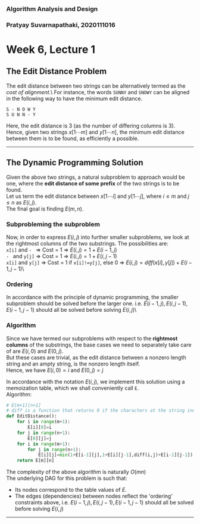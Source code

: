 ### Algorithm Analysis and Design
### Pratyay Suvarnapathaki, 2020111016
# Week 6, Lecture 1

## The Edit Distance Problem
The edit distance between two strings can be alternatively termed as the *cost of alignment*.\ 
For instance, the words `SUNNY` and `SNOWY` can be aligned in the following way to have the minimum edit distance.
```
S - N O W Y
S U N N - Y
```
Here, the edit distance is 3 (as the number of differing columns is 3).\
Hence, given two strings $x[1 \dotsm m]$ and $y[1 \dotsm n]$, the minimum edit distance between them is to be found, as efficiently a possible.

---

## The Dynamic Programming Solution
Given the above two strings, a natural subproblem to approach would be one, where the **edit distance of some prefix** of the two strings is to be found.\
Let us term the edit distance between $x[1 \dotsm i]$ and $y[1 \dotsm j]$, where $i\leq m$ and $j\leq n$ as $E(i,j)$.\
The final goal is finding $E(m,n)$.

### Subprobleming the subproblem
Now, in order to express $E(i,j)$ into further smaller subproblems, we look at the rightmost columns of the two substrings. The possibilities are:\
`x[i]` and ` -  ` => Cost = 1 => $E(i,j) = 1 + E(i-1,j)$\
` -  ` and `y[j]` => Cost = 1 => $E(i,j) = 1 + E(i,j-1)$\
`x[i]` and `y[j]` => Cost = 1 if `x[i]!=y[j]`, else 0 => $E(i,j) = diff(x[i],y[j]) + E(i-1,j-1)$\

### Ordering
In accordance with the principle of dynamic programming, the smaller subproblem should be solved before the larger one. i.e. $E(i-1,j), E(i,j-1), E(i-1,j-1)$ should all be solved before solving $E(i,j)$\

### Algorithm
Since we have termed our subproblems with respect to the **rightmost columns** of the substrings, the base cases we need to separately take care of are $E(i,0)$ and $E(0,j)$.\
But these cases are trivial, as the edit distance between a nonzero length string and an ampty string, is the nonzero length itself.\
Hence, we have $E(i,0) = i$ and $E(0,j) = j$

In accordance with the notation $E(i,j)$, we implement this solution using a memoization table, which we shall conveniently call `E`.\
Algorithm:
```py
# E[m+1][n+1]
# diff is a function that returns 0 if the characters at the string indices corresponding to the two arguments are equal, 1 if they are not
def EditDistance():
	for i in range(m+1):
		E[i][0]=i
	for j in range(n+1):
		E[0][j]=j
	for i in range(m+1):
		for j in range(n+1):
			E[i][j]=min(1+E[i-1][j],1+E[i][j-1],diff(i,j)+E[i-1][j-1])
	return E[m][n]
```
The complexity of the above algorithm is naturally $O(mn)$\
The underlying DAG for this problem is such that:
- Its nodes correspond to the table values of $E$.
- The edges (dependencies) between nodes reflect the 'ordering' constraints above, i.e. $E(i-1,j), E(i,j-1), E(i-1,j-1)$ should all be solved before solving $E(i,j)$

---
